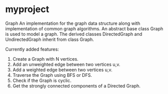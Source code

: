 # myproject
Graph
An implementation for the graph data structure along with implementation of common graph algorithms. 
An abstract base class Graph is used to model a graph. 
The derived classes DirectedGraph and UndirectedGraph inherit from class Graph.

Currently added features:

1. Create a Graph with N vertices.
2. Add an unweighted edge between two vertices u,v.
3. Add a weighted edge between two vertices u,v.
4. Traverse the Graph using BFS or DFS.
5. Check if the Graph is cyclic.
6. Get the strongly connected components of a Directed Graph.
